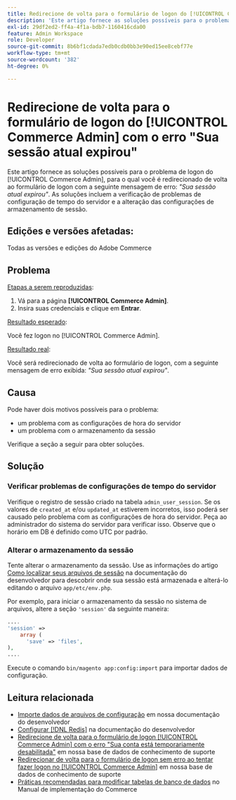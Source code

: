 ```yaml
---
title: Redirecione de volta para o formulário de logon do [!UICONTROL Commerce Admin] com o erro "Sua sessão atual expirou"
description: 'Este artigo fornece as soluções possíveis para o problema de logon do [!UICONTROL Commerce Admin], no qual você é redirecionado de volta ao formulário de logon com a seguinte mensagem de erro: *"Sua sessão atual expirou"*. As soluções incluem a verificação de problemas de configuração de tempo do servidor e a alteração das configurações de armazenamento de sessão.'
exl-id: 29df2ed2-ff4a-4f1a-bdb7-1160416cda00
feature: Admin Workspace
role: Developer
source-git-commit: 8b6bf1cdada7edb0cdb0bb3e90ed15ee8cebf77e
workflow-type: tm+mt
source-wordcount: '382'
ht-degree: 0%

---
```


# Redirecione de volta para o formulário de logon do [!UICONTROL Commerce Admin] com o erro &quot;Sua sessão atual expirou&quot;

Este artigo fornece as soluções possíveis para o problema de logon do [!UICONTROL Commerce Admin], para o qual você é redirecionado de volta ao formulário de logon com a seguinte mensagem de erro: *&quot;Sua sessão atual expirou&quot;*. As soluções incluem a verificação de problemas de configuração de tempo do servidor e a alteração das configurações de armazenamento de sessão.

## Edições e versões afetadas:

Todas as versões e edições do Adobe Commerce

## Problema

<u>Etapas a serem reproduzidas</u>:

1. Vá para a página **[!UICONTROL Commerce Admin]**.
1. Insira suas credenciais e clique em **Entrar**.

<u>Resultado esperado</u>:

Você fez logon no [!UICONTROL Commerce Admin].

<u>Resultado real</u>:

Você será redirecionado de volta ao formulário de logon, com a seguinte mensagem de erro exibida: *&quot;Sua sessão atual expirou&quot;*.

## Causa

Pode haver dois motivos possíveis para o problema:

* um problema com as configurações de hora do servidor
* um problema com o armazenamento da sessão

Verifique a seção a seguir para obter soluções.

## Solução

### Verificar problemas de configurações de tempo do servidor

Verifique o registro de sessão criado na tabela `admin_user_session`. Se os valores de `created_at` e/ou `updated_at` estiverem incorretos, isso poderá ser causado pelo problema com as configurações de hora do servidor. Peça ao administrador do sistema do servidor para verificar isso. Observe que o horário em DB é definido como UTC por padrão.

### Alterar o armazenamento da sessão

Tente alterar o armazenamento da sessão. Use as informações do artigo [Como localizar seus arquivos de sessão](https://experienceleague.adobe.com/en/docs/commerce-operations/configuration-guide/storage/session-storage/sessions) na documentação do desenvolvedor para descobrir onde sua sessão está armazenada e alterá-lo editando o arquivo `app/etc/env.php`.

Por exemplo, para iniciar o armazenamento da sessão no sistema de arquivos, altere a seção `'session'` da seguinte maneira:

```php
....
'session' =>
    array (
      'save' => 'files',
),
....
```

Execute o comando `bin/magento app:config:import` para importar dados de configuração.


## Leitura relacionada

* [Importe dados de arquivos de configuração](https://experienceleague.adobe.com/en/docs/commerce-operations/configuration-guide/cli/configuration-management/import-configuration) em nossa documentação do desenvolvedor
* [Configurar [!DNL Redis]](https://experienceleague.adobe.com/en/docs/commerce-operations/configuration-guide/cache/redis/config-redis) na documentação do desenvolvedor
* [Redirecione de volta para o formulário de logon [!UICONTROL Commerce Admin] com o erro &quot;Sua conta está temporariamente desabilitada&quot;](https://experienceleague.adobe.com/en/docs/commerce-knowledge-base/kb/troubleshooting/miscellaneous/redirect-back-to-the-admin-login-form-with-your-account-is-temporarily-disabled-error) em nossa base de dados de conhecimento de suporte
* [Redirecionar de volta para o formulário de logon sem erro ao tentar fazer logon no [!UICONTROL Commerce Admin]](https://experienceleague.adobe.com/en/docs/commerce-knowledge-base/kb/troubleshooting/miscellaneous/login-redirect-when-trying-to-login-to-magento-admin) em nossa base de dados de conhecimento de suporte
* [Práticas recomendadas para modificar tabelas de banco de dados](https://experienceleague.adobe.com/en/docs/commerce-operations/implementation-playbook/best-practices/development/modifying-core-and-third-party-tables#why-adobe-recommends-avoiding-modifications) no Manual de implementação do Commerce

